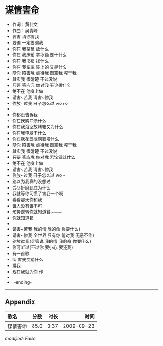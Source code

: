 # [谋情害命](https://music.163.com/song?id=64691)

* 作词：黄伟文
* 作曲：吴青峰
* 要害 请你害我
* 要骗 一定要骗我
* 你在 我茶里 放什么
* 你在 我床前 拿冰锄 要干什么
* 你在 我书房 找什么
* 你在 我车底 装上的 又是什么
* 随你 陷害我 虐待我 掏空我 榨干我
* 其实我 很清楚 不过没说
* 只要 答应我 你对我 无论做什么
* 绝不在 他身上做
* 请害~苦我 请害~惨我
* 你放~过我 日子怎么过 wo  no ~
* 
* 你都没告诉我
* 你在我胸口涂什么
* 你在我浴室放烤箱又为什么
* 你在我电脑干什么
* 你在我花园挖洞要埋什么
* 随你 陷害我 虐待我 掏空我 榨干我
* 其实我 很清楚 不过没说
* 只要 答应我 你对我 无论做过什么
* 绝不在 他身上做
* 请害~苦我 请害~惨我
* 你放~过我 日子怎么过 wo ~
* 别以为我真的没想过
* 受尽折磨到底为什么
* 我就等你习惯了害我一个啊
* 看看那天你和我
* 谁人没有谁不可
* 形势逆转你就知道错~~~~
* 你就知道错
* 
* 请害~苦我(我的情 我的命 你要什么)
* 请害~惨我(全世界 只有你 能对我 无恶不作)
* 别放过我(尽管说 我的情 我的命 你要什么)
* 你可听过(不过你 要小心 要还我)
* 有一首歌
* 叫 害我变成什么
* 爱我
* 现在我就为你 作
* 
* ···ending···


---

## Appendix

|歌名|分数|时长|时间|
|:---|:---:|---:|---:|
|谋情害命|85.0|3:37|2009-09-23

*modified: False*